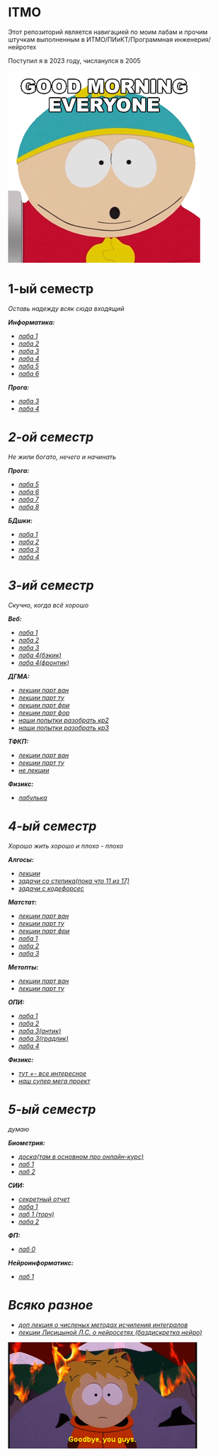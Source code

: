 # ITMO
Этот репозиторий является навигацией по моим лабам и прочим штучкам выполненным в ИТМО/ПИиКТ/Программная инженерия/нейротех

Поступил я в 2023 году, числанулся в 2005

![eric](images/SP_GM.gif)
# 1-ый семестр
<i>Оставь надежду всяк сюда входящий<i/>

<b>Информатика:</b>
- [лаба 1](https://github.com/GeruniaSun/ITMO-informatics-lab1)
- [лаба 2](https://github.com/GeruniaSun/ITMO-informatics-lab2)
- [лаба 3](https://github.com/GeruniaSun/ITMO-informatics-lab3)
- [лаба 4](https://github.com/GeruniaSun/ITMO-informatics-lab4)
- [лаба 5](https://github.com/GeruniaSun/ITMO-informatics-lab5)
- [лаба 6](https://github.com/GeruniaSun/ITMO-informatics-lab6)

<b>Прога:</b>
- [лаба 3](https://github.com/GeruniaSun/ITMO-programming-lab3)
- [лаба 4](https://github.com/GeruniaSun/ITMO-programming-lab4)
# 2-ой семестр
<i>Не жили богато, нечего и начинать<i/>

<b>Прога:</b>
- [лаба 5](https://github.com/GeruniaSun/ITMO-programming-lab5)
- [лаба 6](https://github.com/GeruniaSun/ITMO-programming-lab6)
- [лаба 7](https://github.com/GeruniaSun/ITMO-programming-lab7)
- [лаба 8](https://github.com/GeruniaSun/ITMO-programming-lab8)

<b>БДшки:</b>
- [лаба 1](https://github.com/GeruniaSun/ITMO-DB-lab1)
- [лаба 2](https://github.com/GeruniaSun/ITMO-DB-lab2)
- [лаба 3](https://github.com/GeruniaSun/ITMO-DB-lab3)
- [лаба 4](https://github.com/GeruniaSun/ITMO-DB-lab4)

# 3-ий семестр
<i>Скучно, когда всё хорошо</i>

<b>Веб:</b>
- [лаба 1](https://github.com/GeruniaSun/ITMO-web-lab1)
- [лаба 2](https://github.com/GeruniaSun/ITMO-web-lab2)
- [лаба 3](https://github.com/GeruniaSun/ITMO-web-lab3)
- [лаба 4(бэкик)](https://github.com/GeruniaSun/ITMO-web-lab4-back)
- [лаба 4(фронтик)](https://github.com/GeruniaSun/ITMO-web-lab4-front)
  
<b>ДГМА:</b>
- [лекции парт ван](https://miro.com/app/board/uXjVKhrxVQM=/?share_link_id=508000302890)
- [лекции парт ту](https://miro.com/app/board/uXjVLTtuxGg=/?share_link_id=775120591556)
- [лекции парт фри](https://miro.com/app/board/uXjVLGGyp2Q=/?share_link_id=154103931834)
- [лекции парт фор](https://miro.com/app/board/uXjVL2qT70A=/?share_link_id=423687423473)
- [наши попытки разобрать кр2](https://miro.com/app/board/uXjVL9yytgM=/?share_link_id=582905590677)
- [наши попытки разобрать кр3](https://miro.com/app/board/uXjVLz_HkpM=/?share_link_id=658651950885)
  
<b>ТФКП:</b>
- [лекции парт ван](https://miro.com/app/board/uXjVKiZxeRg=/?share_link_id=594363267686)
- [лекции парт ту](https://miro.com/app/board/uXjVLNzja9Y=/?share_link_id=721102733526)
- [не лекции](https://miro.com/app/board/uXjVLyLNzdM=/?share_link_id=198640104618)

<b>Физикс:</b>
- [лабулька](https://github.com/GeruniaSun/ITMO-physics-mechanics)

# 4-ый семестр
<i>Хорошо жить хорошо и плохо - плохо</i>

<b>Алгосы:</b>
- [лекции](https://miro.com/app/board/uXjVLiBtinA=/?share_link_id=974986822773)
- [задачи со степика(пока что 11 из 17)](https://github.com/GeruniaSun/ITMO-algs-stepik)
- [задачи с кодефорсес](https://github.com/GeruniaSun/ITMO-algs-codeforces)

<b>Матстат: </b>
- [лекции парт ван](https://miro.com/app/board/uXjVLhxrlKs=/?share_link_id=801461673568)
- [лекции парт ту](https://miro.com/app/board/uXjVIPtQVkM=/?share_link_id=27987446715)
- [лекции парт фри](https://miro.com/app/board/uXjVI9bhq9c=/?share_link_id=469247779445)
- [лаба 1](https://colab.research.google.com/drive/1D1cuzKYlYBkijXyZ_9VVJobDqyyCbG4A?usp=sharing)
- [лаба 2](https://colab.research.google.com/drive/1S5wBOJF6aisHF6rIUYxNdfP2iwlqiaW5?usp=sharing)
- [лаба 3](https://colab.research.google.com/drive/1c0oprSK-uHNthKns0E96I4YWY3xHZ21c?usp=sharing)

<b>Метопты:</b>
- [лекции парт ван](https://miro.com/app/board/uXjVLi-TUTo=/?share_link_id=410088224423)
- [лекции парт ту](https://miro.com/app/board/uXjVIE_W780=/?share_link_id=616530430557)

<b>ОПИ:</b>
- [лаба 1](https://docs.google.com/document/d/1LS2Ss2lClq3pITVmR36E-DKJr-BlHZ0sHRxMtFzTYQc/edit?usp=sharing)
- [лаба 2](https://github.com/GeruniaSun/ITMO-OPI-lab2)
- [лаба 3(антик)](https://github.com/GeruniaSun/ITMO-OPI-lab3-ant)
- [лаба 3(градлик)](https://github.com/GeruniaSun/ITMO-OPI-lab3-gradle)
- [лаба 4](https://github.com/GeruniaSun/ITMO-OPI-lab4)
  
<b>Физикс:</b>
- [тут +- все интересное](https://github.com/GeruniaSun/ITMO-physics-electromagnetism)
- [наш супер мега проект](https://github.com/deadxraver/physics-2)


# 5-ый семестр
<i>думаю</i>

<b>Биометрия:</b>
- [доска(там в основном про онлайн-курс)](https://miro.com/app/board/uXjVJMhRxpU=/?share_link_id=683995340541)
- [лаб 1](https://docs.google.com/document/d/1heI0OUXoer1k9BUn6UJvOXMqRgFdi7mU-KOOLdvq2LU/edit?usp=sharing)
- [лаб 2](https://colab.research.google.com/drive/1r9xBpggC4qaHbGGuKnuf19M8-GU4Lrmp?usp=sharing)

<b>СИИ:</b>
- [секретный отчет](https://docs.google.com/document/d/1wlsWGFfbRbrdnyZHVWoDpX2wpLBxEgO5H8zQNSoK8kw/edit?usp=sharing)
- [лаба 1](https://colab.research.google.com/drive/1XfJoom1Xx5MJ7KZei1I860oeoFaymTY6?usp=sharing)
- [лаб 1 (торч)](https://colab.research.google.com/drive/18U2VmZ1v3wTkFy2621AL0sZEBJMPDikY?usp=sharing)
- [лаба 2](https://colab.research.google.com/drive/19PMh9VlBcRoCqRanvPSwgnAVONOeysao?usp=sharing)

<b>ФП:</b>
- [лаб 0](https://docs.google.com/document/d/1j-V5bp5wLR7pcqhXuq1s-2wWiWT9SFryEL2rEoxa_rw/edit?usp=sharing)

<b>Нейроинформатикс:</b>
- [лаб 1](https://colab.research.google.com/drive/1oCKZWTMaqix_kE7Y_LlScRHT-PaUEYLm?usp=sharing)

# Всяко разное
- [доп лекция о численых методах исчиления интегралов](https://github.com/GeruniaSun/ITMO-advanced_calculus-optional_lection)
- [лекции Лисицыной Л.С. о нейросетях (баздискретка нейро)](https://github.com/GeruniaSun/ITMO-lections-NeurolinksLisicina)


![kenny](images/SP_bye.gif)
